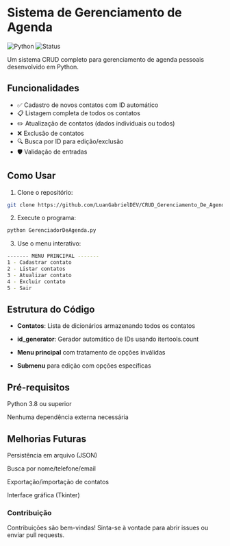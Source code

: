 # Sistema de Gerenciamento de Agenda

![Python](https://img.shields.io/badge/Python-3.8+-blue.svg)
![Status](https://img.shields.io/badge/Status-Completo-green.svg)

Um sistema CRUD completo para gerenciamento de agenda pessoais desenvolvido em Python.

## Funcionalidades

- ✅ Cadastro de novos contatos com ID automático
- 📋 Listagem completa de todos os contatos
- ✏️ Atualização de contatos (dados individuais ou todos)
- ❌ Exclusão de contatos
- 🔍 Busca por ID para edição/exclusão
- 🛡️ Validação de entradas

## Como Usar

1. Clone o repositório:
```bash
git clone https://github.com/LuanGabrielDEV/CRUD_Gerenciamento_De_Agenda.git
```
2. Execute o programa:
```bash
python GerenciadorDeAgenda.py
```
3. Use o menu interativo:

```bash
------- MENU PRINCIPAL -------
1 - Cadastrar contato
2 - Listar contatos
3 - Atualizar contato
4 - Excluir contato
5 - Sair
```

## Estrutura do Código
- **Contatos**: Lista de dicionários armazenando todos os contatos

- **id_generator**: Gerador automático de IDs usando itertools.count

- **Menu principal** com tratamento de opções inválidas

- **Submenu** para edição com opções específicas

## Pré-requisitos
Python 3.8 ou superior

Nenhuma dependência externa necessária

## Melhorias Futuras
Persistência em arquivo (JSON)

Busca por nome/telefone/email

Exportação/importação de contatos

Interface gráfica (Tkinter)

### Contribuição
Contribuições são bem-vindas! Sinta-se à vontade para abrir issues ou enviar pull requests.
